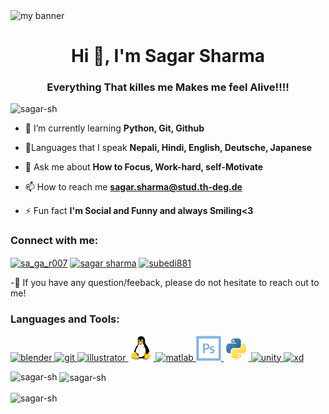 <img src="https://user-images.githubusercontent.com/116094050/196937218-ac119609-3d55-4e32-8235-19dec297ea9b.png" alt="my banner">
<h1 align="center">Hi 👋, I'm Sagar Sharma</h1>
<h3 align="center">Everything That killes me Makes me feel Alive!!!!</h3>

<p align="left"> <img src="https://komarev.com/ghpvc/?username=sagar-sh&label=Profile%20views&color=0e75b6&style=flat" alt="sagar-sh" /> </p>

- 🌱 I’m currently learning **Python, Git, Github**

- 💬Languages that I speak **Nepali, Hindi, English, Deutsche, Japanese**

- 💬 Ask me about **How to Focus, Work-hard, self-Motivate**

- 📫 How to reach me **sagar.sharma@stud.th-deg.de**

- ⚡ Fun fact **I'm Social and Funny and always Smiling<3**

<h3 align="left">Connect with me:</h3>
<p align="left">
<a href="https://twitter.com/sa_ga_r007" target="blank"><img align="center" src="https://raw.githubusercontent.com/rahuldkjain/github-profile-readme-generator/master/src/images/icons/Social/twitter.svg" alt="sa_ga_r007" height="30" width="40" /></a>
<a href="https://linkedin.com/in/sagar sharma" target="blank"><img align="center" src="https://raw.githubusercontent.com/rahuldkjain/github-profile-readme-generator/master/src/images/icons/Social/linked-in-alt.svg" alt="sagar sharma" height="30" width="40" /></a>
<a href="https://instagram.com/subedi881" target="blank"><img align="center" src="https://raw.githubusercontent.com/rahuldkjain/github-profile-readme-generator/master/src/images/icons/Social/instagram.svg" alt="subedi881" height="30" width="40" /></a>

-💬 If you have any question/feeback, please do not hesitate to reach out to me!
</p>

<h3 align="left">Languages and Tools:</h3>
<p align="left"> <a href="https://www.blender.org/" target="_blank" rel="noreferrer"> <img src="https://download.blender.org/branding/community/blender_community_badge_white.svg" alt="blender" width="40" height="40"/> </a> <a href="https://git-scm.com/" target="_blank" rel="noreferrer"> <img src="https://www.vectorlogo.zone/logos/git-scm/git-scm-icon.svg" alt="git" width="40" height="40"/> </a> <a href="https://www.adobe.com/in/products/illustrator.html" target="_blank" rel="noreferrer"> <img src="https://www.vectorlogo.zone/logos/adobe_illustrator/adobe_illustrator-icon.svg" alt="illustrator" width="40" height="40"/> </a> <a href="https://www.linux.org/" target="_blank" rel="noreferrer"> <img src="https://raw.githubusercontent.com/devicons/devicon/master/icons/linux/linux-original.svg" alt="linux" width="40" height="40"/> </a> <a href="https://www.mathworks.com/" target="_blank" rel="noreferrer"> <img src="https://upload.wikimedia.org/wikipedia/commons/2/21/Matlab_Logo.png" alt="matlab" width="40" height="40"/> </a> <a href="https://www.photoshop.com/en" target="_blank" rel="noreferrer"> <img src="https://raw.githubusercontent.com/devicons/devicon/master/icons/photoshop/photoshop-line.svg" alt="photoshop" width="40" height="40"/> </a> <a href="https://www.python.org" target="_blank" rel="noreferrer"> <img src="https://raw.githubusercontent.com/devicons/devicon/master/icons/python/python-original.svg" alt="python" width="40" height="40"/> </a> <a href="https://unity.com/" target="_blank" rel="noreferrer"> <img src="https://www.vectorlogo.zone/logos/unity3d/unity3d-icon.svg" alt="unity" width="40" height="40"/> </a> <a href="https://www.adobe.com/products/xd.html" target="_blank" rel="noreferrer"> <img src="https://cdn.worldvectorlogo.com/logos/adobe-xd.svg" alt="xd" width="40" height="40"/> </a> </p>

<p><img align="left" src="https://github-readme-stats.vercel.app/api/top-langs?username=sagar-sh&show_icons=true&locale=en&layout=compact" alt="sagar-sh" /></p>

<p>&nbsp;<img align="center" src="https://github-readme-stats.vercel.app/api?username=sagar-sh&show_icons=true&locale=en" alt="sagar-sh" /></p>

<p><img align="center" src="https://github-readme-streak-stats.herokuapp.com/?user=sagar-sh&" alt="sagar-sh" /></p>

